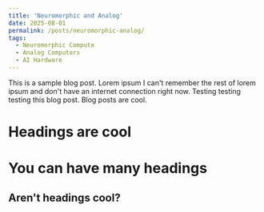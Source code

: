 ```yaml
---
title: 'Neuromorphic and Analog'
date: 2025-08-01
permalink: /posts/neuromorphic-analog/
tags:
  - Neuromorphic Compute
  - Analog Computers
  - AI Hardware
---
```


This is a sample blog post. Lorem ipsum I can't remember the rest of lorem ipsum and don't have an internet connection right now. Testing testing testing this blog post. Blog posts are cool. 

Headings are cool
======

You can have many headings
======

Aren't headings cool?
------